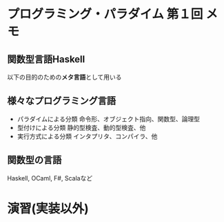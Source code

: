 # プログラミング・パラダイム 第１回 メモ

## 関数型言語Haskell
以下の目的のための**メタ言語**として用いる

## 様々なプログラミング言語
- パラダイムによる分類
命令形、オブジェクト指向、関数型、論理型
- 型付けによる分類
静的型検査、動的型検査、他
- 実行方式による分類
インタプリタ、コンパイラ、他

## 関数型の言語
Haskell, OCaml, F#, Scalaなど

# 演習(実装以外)
